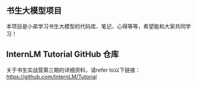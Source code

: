 书生大模型项目
-
本项目是小弟学习书生大模型的代码库、笔记、心得等等，希望能和大家共同学习！

InternLM Tutorial GitHub 仓库
-
关于书生实战营第三期的详细资料，请refer to以下链接：
https://github.com/InternLM/Tutorial
